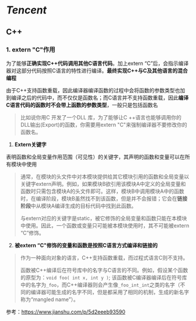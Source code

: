 # _Tencent_

## C++

### 1. extern "C"作用

为了能够**正确实现C++代码调用其他C语言代码**。加上extern “C”后，会指示编译器对这部分代码按照C语言的特性进行编译。**最终实现C++与C及其他语言的混合编程**

由于C++支持函数重载，因此编译器编译函数的过程中会将函数的参数类型也加到编译之后的代码中，而不仅仅是函数名；而C语言并不支持函数重载，因此**编译C语言代码的函数时不会带上函数的参数类型**，一般只是包括函数名

> 比如说你用C 开发了一个DLL 库，为了能够让C ++语言也能够调用你的DLL输出(Export)的函数，你需要用extern "C"来强制编译器不要修改你的函数名。

1. **Extern关键字**

表明函数和全局变量作用范围（可见性）的关键字，其声明的函数和变量可以在所有模块中使用

>通常，在模块的头文件中对本模块提供给其它模块引用的函数和全局变量以关键字extern声明。例如，如果模块B欲引用该模块A中定义的全局变量和函数时只需包含模块A的头文件即可。这样，模块B中调用模块A中的函数时，在编译阶段，模块B虽然找不到该函数，但是并不会报错；它会在**链接阶段**中从模块A编译生成的目标代码中找到此函数。
>
>与extern对应的关键字是static，被它修饰的全局变量和函数只能在本模块中使用。因此，一个函数或变量只可能被本模块使用时，其不可能被extern “C”修饰。

2. **被extern “C"修饰的变量和函数是按照C语言方式编译和链接的**

> 作为一种面向对象的语言，C++支持函数重载，而过程式语言C则不支持。
>
> 函数被C++编译后在符号库中的名字与C语言的不同。例如，假设某个函数的原型为：`void foo( int x, int y )`; 该函数被C编译器编译后在符号库中的名字为`_foo`，而C++编译器则会产生像`_foo_int_int`之类的名字（不同的编译器可能生成的名字不同，但是都采用了相同的机制，生成的新名字称为“mangled name”）。
>

参考：https://www.jianshu.com/p/5d2eeeb93590
